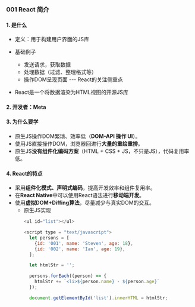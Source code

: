 ### 001 React 简介

#### 1. 是什么
  - 定义：用于构建用户界面的JS库

  - 基础例子
    - 发送请求，获取数据
    - 处理数据（过滤、整理格式等）
    - 操作DOM呈现页面 --- React的关注侧重点
  
  - React是一个将数据渲染为HTML视图的开源JS库

#### 2. 开发者：Meta

#### 3. 为什么要学
  - 原生JS操作DOM繁琐、效率低（**DOM-API 操作 UI**）。
  - 使用JS直接操作DOM，浏览器回进行**大量的重绘重排**。
  - 原生JS**没有组件化编码方案**（HTML + CSS + JS，不只是JS），代码复用率低。

#### 4. React的特点
  - 采用**组件化模式、声明式编码**，提高开发效率和组件复用率。
  - 在**React Native**中可以使用React语法进行**移动端开发**。
  - 使用**虚拟DOM+Diffing算法**，尽量减少与真实DOM的交互。
    - 原生JS实现
      ```javascript
      <ul id="list"></ul>

      <script type = "text/javascript">
        let persons = [
          {id: '001', name: 'Steven', age: 18},
          {id: '002', name: 'Ian', age: 19},
        ];

        let htmlStr = '';

        persons.forEach((person) => {
          htmlStr += `<li>${person.name} - ${person.age}`
        });

        document.getElementById('list').innerHTML = htmlStr;
      ```
